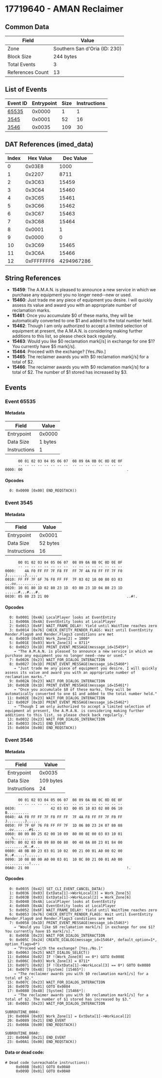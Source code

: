# 17719640 - AMAN Reclaimer

## Common Data

| Field            | Value                         |
|------------------|-------------------------------|
| Zone             | Southern San d'Oria (ID: 230) |
| Block Size       | 244 bytes                     |
| Total Events     | 3                             |
| References Count | 13                            |

## List of Events

| Event ID              | Entrypoint   |   Size |   Instructions |
|-----------------------|--------------|--------|----------------|
| [65535](#event-65535) | 0x0000       |      1 |              1 |
| [3545](#event-3545)   | 0x0001       |     52 |             16 |
| [3546](#event-3546)   | 0x0035       |    109 |             30 |

## DAT References (imed_data)

|   Index | Hex Value   |   Dec Value |
|---------|-------------|-------------|
|       0 | 0x03E8      |        1000 |
|       1 | 0x2207      |        8711 |
|       2 | 0x3C63      |       15459 |
|       3 | 0x3C64      |       15460 |
|       4 | 0x3C65      |       15461 |
|       5 | 0x3C66      |       15462 |
|       6 | 0x3C67      |       15463 |
|       7 | 0x3C68      |       15464 |
|       8 | 0x0001      |           1 |
|       9 | 0x0000      |           0 |
|      10 | 0x3C69      |       15465 |
|      11 | 0x3C6A      |       15466 |
|      12 | 0xFFFFFFF6  |  4294967286 |

## String References

- **15459**: The A.M.A.N. is pleased to announce a new service in which we purchase any equipment you no longer need--new or used.
- **15460**: Just trade me any piece of equipment you desire. I will quickly assess its value and award you with an appropriate number of reclamation marks.
- **15461**: Once you accumulate $0 of these marks, they will be automatically converted to one $1 and added to the total number held.
- **15462**: Though I am only authorized to accept a limited selection of equipment at present, the A.M.A.N. is considering making further additions to this list, so please check back regularly.
- **15463**: Would you like $0 reclamation mark[/s] in exchange for one $1? You currently have $5 mark[/s].
- **15464**: Proceed with the exchange? [Yes./No.]
- **15465**: The reclaimer awards you with $0 reclamation mark[/s] for a total of $2.
- **15466**: The reclaimer awards you with $0 reclamation mark[/s] for a total of $2. The number of $1 stored has increased by $3.

## Events

### Event 65535

#### Metadata

| Field        | Value   |
|--------------|---------|
| Entrypoint   | 0x0000  |
| Data Size    | 1 bytes |
| Instructions | 1       |

```
      00 01 02 03 04 05 06 07  08 09 0A 0B 0C 0D 0E 0F
      -- -- -- -- -- -- -- --  -- -- -- -- -- -- -- --
0000: 00                                                .               
```

#### Opcodes

```
  0: 0x0000 [0x00] END_REQSTACK()
```

### Event 3545

#### Metadata

| Field        | Value    |
|--------------|----------|
| Entrypoint   | 0x0001   |
| Data Size    | 52 bytes |
| Instructions | 16       |

```
      00 01 02 03 04 05 06 07  08 09 0A 0B 0C 0D 0E 0F
      -- -- -- -- -- -- -- --  -- -- -- -- -- -- -- --
0000:    4A F0 FF FF 7F F8 FF  FF 7F 4A F8 FF FF 7F F0   J........J.....
0010: FF FF 7F 6F 76 F8 FF FF  7F 03 02 10 00 80 03 03  ...ov...........
0020: 10 01 80 1D 02 80 23 1D  03 80 23 1D 04 80 23 1D  ......#...#...#.
0030: 05 80 23 21 00                                    ..#!.           
```

#### Opcodes

```
  0: 0x0001 [0x4A] LocalPlayer looks at EventEntity
  1: 0x000A [0x4A] EventEntity looks at LocalPlayer
  2: 0x0013 [0x6F] WAIT_FRAME_DELAY: Yield until WaitTime reaches zero
  3: 0x0014 [0x76] CHECK_ENTITY_RENDER_FLAGS: Wait until EventEntity Render.Flags0 and Render.Flags3 conditions are met
  4: 0x0019 [0x03] Work_Zone[2] = 1000*
  5: 0x001E [0x03] Work_Zone[3] = 8711*
  6: 0x0023 [0x1D] PRINT_EVENT_MESSAGE(message_id=15459*)
    → "The A.M.A.N. is pleased to announce a new service in which we purchase any equipment you no longer need--new or used."
  7: 0x0026 [0x23] WAIT_FOR_DIALOG_INTERACTION
  8: 0x0027 [0x1D] PRINT_EVENT_MESSAGE(message_id=15460*)
    → "Just trade me any piece of equipment you desire. I will quickly assess its value and award you with an appropriate number of reclamation marks."
  9: 0x002A [0x23] WAIT_FOR_DIALOG_INTERACTION
 10: 0x002B [0x1D] PRINT_EVENT_MESSAGE(message_id=15461*)
    → "Once you accumulate $0 of these marks, they will be automatically converted to one $1 and added to the total number held."
 11: 0x002E [0x23] WAIT_FOR_DIALOG_INTERACTION
 12: 0x002F [0x1D] PRINT_EVENT_MESSAGE(message_id=15462*)
    → "Though I am only authorized to accept a limited selection of equipment at present, the A.M.A.N. is considering making further additions to this list, so please check back regularly."
 13: 0x0032 [0x23] WAIT_FOR_DIALOG_INTERACTION
 14: 0x0033 [0x21] END_EVENT
 15: 0x0034 [0x00] END_REQSTACK()
```

### Event 3546

#### Metadata

| Field        | Value     |
|--------------|-----------|
| Entrypoint   | 0x0035    |
| Data Size    | 109 bytes |
| Instructions | 24        |

```
      00 01 02 03 04 05 06 07  08 09 0A 0B 0C 0D 0E 0F
      -- -- -- -- -- -- -- --  -- -- -- -- -- -- -- --
0030:                42 03 03  00 05 10 03 02 00 06 10       B..........
0040: 4A F0 FF FF 7F F8 FF FF  7F 4A F8 FF FF 7F F0 FF  J........J......
0050: FF 7F 6F 76 F8 FF FF 7F  1D 06 80 23 24 07 80 08  ..ov.......#$...
0060: 80 09 80 25 02 00 10 09  80 00 8E 00 03 03 10 01  ...%............
0070: 80 02 03 00 09 80 00 80  00 48 0A 80 23 01 84 00  .........H..#...
0080: 48 0B 80 23 03 01 10 02  00 21 00 01 A0 00 02 00  H..#.....!......
0090: 10 08 80 00 A0 00 03 01  10 0C 80 21 00 01 A0 00  ...........!....
00A0: 21 00                                             !.              
```

#### Opcodes

```
  0: 0x0035 [0x42] SET_CLI_EVENT_CANCEL_DATA()
  1: 0x0036 [0x03] ExtData[1]->WorkLocal[3] = Work_Zone[5]
  2: 0x003B [0x03] ExtData[1]->WorkLocal[2] = Work_Zone[6]
  3: 0x0040 [0x4A] LocalPlayer looks at EventEntity
  4: 0x0049 [0x4A] EventEntity looks at LocalPlayer
  5: 0x0052 [0x6F] WAIT_FRAME_DELAY: Yield until WaitTime reaches zero
  6: 0x0053 [0x76] CHECK_ENTITY_RENDER_FLAGS: Wait until EventEntity Render.Flags0 and Render.Flags3 conditions are met
  7: 0x0058 [0x1D] PRINT_EVENT_MESSAGE(message_id=15463*)
    → "Would you like $0 reclamation mark[/s] in exchange for one $1? You currently have $5 mark[/s]."
  8: 0x005B [0x23] WAIT_FOR_DIALOG_INTERACTION
  9: 0x005C [0x24] CREATE_DIALOG(message_id=15464*, default_option=1*, option_flags=0*)
    → "Proceed with the exchange? [Yes./No.]"
 10: 0x0063 [0x25] WAIT_DIALOG_SELECT()
 11: 0x0064 [0x02] IF !(Work_Zone[0] == 0*) GOTO 0x008E
 12: 0x006C [0x03] Work_Zone[3] = 8711*
 13: 0x0071 [0x02] IF !(ExtData[1]->WorkLocal[3] == 0*) GOTO 0x0080
 14: 0x0079 [0x48] [System] [15465*]:
    → "The reclaimer awards you with $0 reclamation mark[/s] for a total of $2."
 15: 0x007C [0x23] WAIT_FOR_DIALOG_INTERACTION
 16: 0x007D [0x01] GOTO 0x0084
 17: 0x0080 [0x48] [System] [15466*]:
    → "The reclaimer awards you with $0 reclamation mark[/s] for a total of $2. The number of $1 stored has increased by $3."
 18: 0x0083 [0x23] WAIT_FOR_DIALOG_INTERACTION

SUBROUTINE_0084:
 19: 0x0084 [0x03] Work_Zone[1] = ExtData[1]->WorkLocal[2]
 20: 0x0089 [0x21] END_EVENT
 21: 0x008A [0x00] END_REQSTACK()

SUBROUTINE_00A0:
 22: 0x00A0 [0x21] END_EVENT
 23: 0x00A1 [0x00] END_REQSTACK()
```

#### Data or dead code:

```
# Dead code (unreachable instructions):
     0x008B [0x01] GOTO 0x00A0
     0x009D [0x01] GOTO 0x00A0
```

